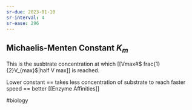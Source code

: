 ```yaml
---
sr-due: 2023-01-10
sr-interval: 4
sr-ease: 296
---
```

## Michaelis-Menten Constant $K_m$
This is the susbtrate concentration at which [[Vmax#$ frac{1}{2}V_{max}$|half V max]]
is reached.

Lower constant == takes less concentration of substrate to reach faster speed == better [[Enzyme Affinities]]

#biology 